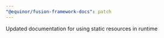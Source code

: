```yaml
---
"@equinor/fusion-framework-docs": patch
---
```


Updated documentation for using static resources in runtime

